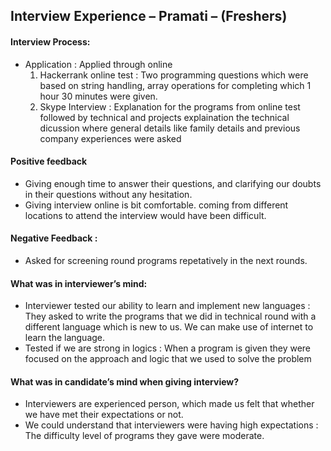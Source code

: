 ## Interview Experience – Pramati – (Freshers)

#### Interview Process:

- Application : Applied through online
  1. Hackerrank online test : Two programming questions which were based on string handling, array operations for completing which 1 hour 30 minutes were given.
  2. Skype Interview : Explanation for the programs from online test followed by technical  and projects explaination the technical dicussion where general details like family details and previous company experiences were asked

#### Positive feedback 

- Giving enough time to answer their questions, and clarifying our doubts in their questions without any hesitation. 
- Giving interview online is bit comfortable. coming from different locations to attend the interview would have been difficult.

#### Negative Feedback :

- Asked for screening round programs repetatively in the next rounds.

#### What was in interviewer’s mind:

- Interviewer tested our ability to learn and implement new languages : They asked to write the programs that we did in technical round with a different language which is new to us. We can make use of internet to learn the language.
- Tested if we are strong in logics : When a program is given they were focused on the approach and logic that we used to solve the problem

#### What was in candidate’s mind when giving interview?

- Interviewers are experienced person, which made us felt that whether we have met their expectations or not. 
- We could understand that interviewers were having high expectations : The difficulty level of programs they gave were moderate.
